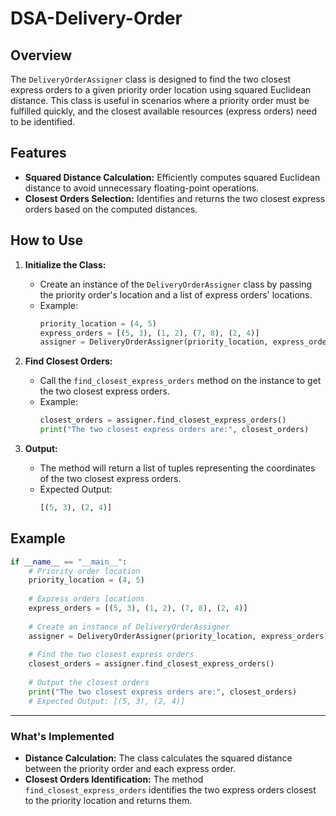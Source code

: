 # DSA-Delivery-Order

## Overview

The `DeliveryOrderAssigner` class is designed to find the two closest express orders to a given priority order location using squared Euclidean distance. This class is useful in scenarios where a priority order must be fulfilled quickly, and the closest available resources (express orders) need to be identified.

## Features

- **Squared Distance Calculation:** Efficiently computes squared Euclidean distance to avoid unnecessary floating-point operations.
- **Closest Orders Selection:** Identifies and returns the two closest express orders based on the computed distances.
  
## How to Use

1. **Initialize the Class:**
   - Create an instance of the `DeliveryOrderAssigner` class by passing the priority order's location and a list of express orders' locations.
   - Example:
     ```python
     priority_location = (4, 5)
     express_orders = [(5, 3), (1, 2), (7, 8), (2, 4)]
     assigner = DeliveryOrderAssigner(priority_location, express_orders)
     ```

2. **Find Closest Orders:**
   - Call the `find_closest_express_orders` method on the instance to get the two closest express orders.
   - Example:
     ```python
     closest_orders = assigner.find_closest_express_orders()
     print("The two closest express orders are:", closest_orders)
     ```
  
3. **Output:**
   - The method will return a list of tuples representing the coordinates of the two closest express orders.
   - Expected Output:
     ```python
     [(5, 3), (2, 4)]
     ```

## Example

```python
if __name__ == "__main__":
    # Priority order location
    priority_location = (4, 5)
    
    # Express orders locations
    express_orders = [(5, 3), (1, 2), (7, 8), (2, 4)]
    
    # Create an instance of DeliveryOrderAssigner
    assigner = DeliveryOrderAssigner(priority_location, express_orders)
    
    # Find the two closest express orders
    closest_orders = assigner.find_closest_express_orders()
    
    # Output the closest orders
    print("The two closest express orders are:", closest_orders)
    # Expected Output: [(5, 3), (2, 4)]
```

---

### What's Implemented

- **Distance Calculation:** The class calculates the squared distance between the priority order and each express order.
- **Closest Orders Identification:** The method `find_closest_express_orders` identifies the two express orders closest to the priority location and returns them.


